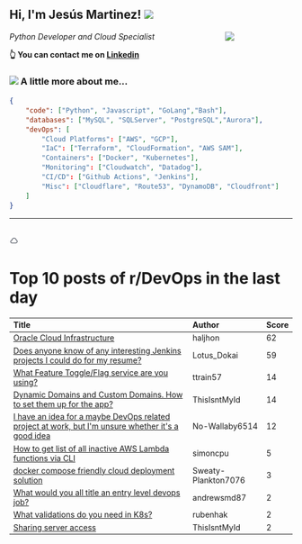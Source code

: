 <!--
**jmartinezl/jmartinezl** is a ✨ _special_ ✨ repository because its `README.md` (this file) appears on your GitHub profile.

Here are some ideas to get you started:

- 🔭 I’m currently working on ...
- 🌱 I’m currently learning ...
- 👯 I’m looking to collaborate on ...
- 🤔 I’m looking for help with ...
- 💬 Ask me about ...
- 📫 How to reach me: ...
- 😄 Pronouns: ...
- ⚡ Fun fact: ...
-->

<h2>Hi, I'm Jesús Martinez! <img src="https://media.giphy.com/media/WUlplcMpOCEmTGBtBW/giphy.gif" width="30"> </h2>
<img align='right' src="https://media.giphy.com/media/NytMLKyiaIh6VH9SPm/giphy.gif" width="120">
<p><em>Python Developer and Cloud Specialist
</em></p>

**👆 You can contact me on [Linkedin](https://www.linkedin.com/in/jes%C3%BAs-martinez-2b7b10104/)**

### <img src="https://media.giphy.com/media/VgCDAzcKvsR6OM0uWg/giphy.gif" width="50"> A little more about me...  

```json
{
    "code": ["Python", "Javascript", "GoLang","Bash"],
    "databases": ["MySQL", "SQLServer", "PostgreSQL","Aurora"],
    "devOps": [
        "Cloud Platforms": ["AWS", "GCP"],
        "IaC": ["Terraform", "CloudFormation", "AWS SAM"],
        "Containers": ["Docker", "Kubernetes"],
        "Monitoring": ["Cloudwatch", "Datadog"],
        "CI/CD": ["Github Actions", "Jenkins"],
        "Misc": ["Cloudflare", "Route53", "DynamoDB", "Cloudfront"]
    ]
}
```
---
<br />![Wordcloud](./cloud.png)
# Top 10 posts of r/DevOps in the last day

| Title | Author | Score |
|:---|:---|:---|
| [Oracle Cloud Infrastructure](https://www.reddit.com/r/devops/comments/t94yyn/oracle_cloud_infrastructure/) | haljhon | 62 |
| [Does anyone know of any interesting Jenkins projects I could do for my resume?](https://www.reddit.com/r/devops/comments/t9f4mp/does_anyone_know_of_any_interesting_jenkins/) | Lotus_Dokai | 59 |
| [What Feature Toggle/Flag service are you using?](https://www.reddit.com/r/devops/comments/t9kdyg/what_feature_toggleflag_service_are_you_using/) | ttrain57 | 14 |
| [Dynamic Domains and Custom Domains. How to set them up for the app?](https://www.reddit.com/r/devops/comments/t9mz8x/dynamic_domains_and_custom_domains_how_to_set/) | ThisIsntMyId | 14 |
| [I have an idea for a maybe DevOps related project at work, but I'm unsure whether it's a good idea](https://www.reddit.com/r/devops/comments/t9eq90/i_have_an_idea_for_a_maybe_devops_related_project/) | No-Wallaby6514 | 12 |
| [How to get list of all inactive AWS Lambda functions via CLI](https://www.reddit.com/r/devops/comments/t9epkn/how_to_get_list_of_all_inactive_aws_lambda/) | simoncpu | 5 |
| [docker compose friendly cloud deployment solution](https://www.reddit.com/r/devops/comments/t9bl80/docker_compose_friendly_cloud_deployment_solution/) | Sweaty-Plankton7076 | 3 |
| [What would you all title an entry level devops job?](https://www.reddit.com/r/devops/comments/t9gtxy/what_would_you_all_title_an_entry_level_devops_job/) | andrewsmd87 | 2 |
| [What validations do you need in K8s?](https://www.reddit.com/r/devops/comments/t9s71s/what_validations_do_you_need_in_k8s/) | rubenhak | 2 |
| [Sharing server access](https://www.reddit.com/r/devops/comments/t9mtll/sharing_server_access/) | ThisIsntMyId | 2 |
